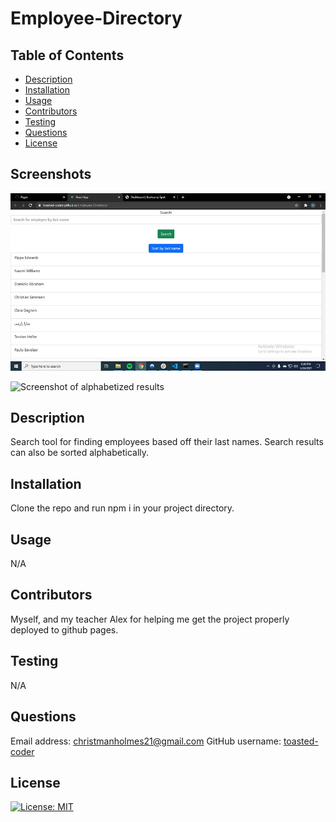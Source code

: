 # Employee-Directory

## Table of Contents

- [Description](#description)
- [Installation](#installation)
- [Usage](#usage)
- [Contributors](#contributors)
- [Testing](#testing)
- [Questions](#questions)
- [License](#license)

## Screenshots

![Screenshot of working site](public/images/working.jpg)

![Screenshot of alphabetized results](public/images/aplhabetized.jpg)

## Description

Search tool for finding employees based off their last names. Search results can also be sorted alphabetically.

## Installation

Clone the repo and run npm i in your project directory.

## Usage

N/A

## Contributors

Myself, and my teacher Alex for helping me get the project properly deployed to github pages.

## Testing

N/A

## Questions

Email address: christmanholmes21@gmail.com
GitHub username: [toasted-coder](https://github.com/toasted-coder)

## License

[![License: MIT](https://img.shields.io/badge/License-MIT-yellow.svg)](https://opensource.org/licenses/MIT)
